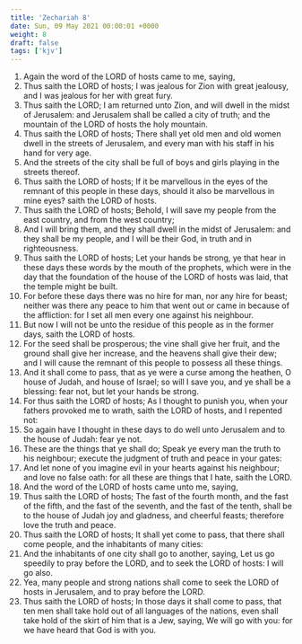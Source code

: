 ```yaml
---
title: 'Zechariah 8'
date: Sun, 09 May 2021 00:00:01 +0000
weight: 8
draft: false
tags: ['kjv'] 
---
```


1. Again the word of the LORD of hosts came to me, saying,
2. Thus saith the LORD of hosts; I was jealous for Zion with great jealousy, and I was jealous for her with great fury.
3. Thus saith the LORD; I am returned unto Zion, and will dwell in the midst of Jerusalem: and Jerusalem shall be called a city of truth; and the mountain of the LORD of hosts the holy mountain.
4. Thus saith the LORD of hosts; There shall yet old men and old women dwell in the streets of Jerusalem, and every man with his staff in his hand for very age.
5. And the streets of the city shall be full of boys and girls playing in the streets thereof.
6. Thus saith the LORD of hosts; If it be marvellous in the eyes of the remnant of this people in these days, should it also be marvellous in mine eyes? saith the LORD of hosts.
7. Thus saith the LORD of hosts; Behold, I will save my people from the east country, and from the west country;
8. And I will bring them, and they shall dwell in the midst of Jerusalem: and they shall be my people, and I will be their God, in truth and in righteousness.
9. Thus saith the LORD of hosts; Let your hands be strong, ye that hear in these days these words by the mouth of the prophets, which were in the day that the foundation of the house of the LORD of hosts was laid, that the temple might be built.
10. For before these days there was no hire for man, nor any hire for beast; neither was there any peace to him that went out or came in because of the affliction: for I set all men every one against his neighbour.
11. But now I will not be unto the residue of this people as in the former days, saith the LORD of hosts.
12. For the seed shall be prosperous; the vine shall give her fruit, and the ground shall give her increase, and the heavens shall give their dew; and I will cause the remnant of this people to possess all these things.
13. And it shall come to pass, that as ye were a curse among the heathen, O house of Judah, and house of Israel; so will I save you, and ye shall be a blessing: fear not, but let your hands be strong.
14. For thus saith the LORD of hosts; As I thought to punish you, when your fathers provoked me to wrath, saith the LORD of hosts, and I repented not:
15. So again have I thought in these days to do well unto Jerusalem and to the house of Judah: fear ye not.
16. These are the things that ye shall do; Speak ye every man the truth to his neighbour; execute the judgment of truth and peace in your gates:
17. And let none of you imagine evil in your hearts against his neighbour; and love no false oath: for all these are things that I hate, saith the LORD.
18. And the word of the LORD of hosts came unto me, saying,
19. Thus saith the LORD of hosts; The fast of the fourth month, and the fast of the fifth, and the fast of the seventh, and the fast of the tenth, shall be to the house of Judah joy and gladness, and cheerful feasts; therefore love the truth and peace.
20. Thus saith the LORD of hosts; It shall yet come to pass, that there shall come people, and the inhabitants of many cities:
21. And the inhabitants of one city shall go to another, saying, Let us go speedily to pray before the LORD, and to seek the LORD of hosts: I will go also.
22. Yea, many people and strong nations shall come to seek the LORD of hosts in Jerusalem, and to pray before the LORD.
23. Thus saith the LORD of hosts; In those days it shall come to pass, that ten men shall take hold out of all languages of the nations, even shall take hold of the skirt of him that is a Jew, saying, We will go with you: for we have heard that God is with you.
